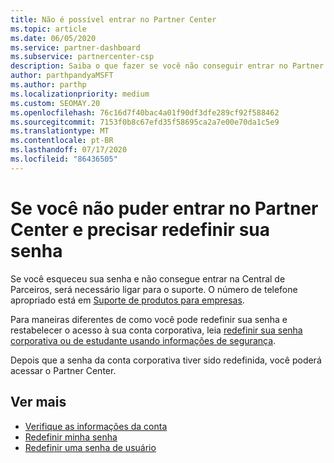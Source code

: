 ```yaml
---
title: Não é possível entrar no Partner Center
ms.topic: article
ms.date: 06/05/2020
ms.service: partner-dashboard
ms.subservice: partnercenter-csp
description: Saiba o que fazer se você não conseguir entrar no Partner Center-inclui informações sobre como redefinir a senha da conta corporativa ou a senha da conta de estudante se você a esqueceu.
author: parthpandyaMSFT
ms.author: parthp
ms.localizationpriority: medium
ms.custom: SEOMAY.20
ms.openlocfilehash: 76c16d7f40bac4a01f90df3dfe289cf92f588462
ms.sourcegitcommit: 7153f0b8c67efd35f58695ca2a7e00e70da1c5e9
ms.translationtype: MT
ms.contentlocale: pt-BR
ms.lasthandoff: 07/17/2020
ms.locfileid: "86436505"
---
```

# <a name="if-you-cant-sign-into-partner-center-and-need-to-reset-your-password"></a>Se você não puder entrar no Partner Center e precisar redefinir sua senha

Se você esqueceu sua senha e não consegue entrar na Central de Parceiros, será necessário ligar para o suporte. O número de telefone apropriado está em [Suporte de produtos para empresas](https://docs.microsoft.com/microsoft-365/admin/contact-support-for-business-products?view=o365-worldwide&tabs=phone#ID0EAADAAA=Phone_support_). 

Para maneiras diferentes de como você pode redefinir sua senha e restabelecer o acesso à sua conta corporativa, leia [redefinir sua senha corporativa ou de estudante usando informações de segurança](https://docs.microsoft.com/azure/active-directory/user-help/active-directory-passwords-update-your-own-password#how-to-change-your-password).

Depois que a senha da conta corporativa tiver sido redefinida, você poderá acessar o Partner Center. 

## <a name="see-more"></a>Ver mais

- [Verifique as informações da conta](verification-responses.md)
- [Redefinir minha senha](reset-my-pasword.md)
- [Redefinir uma senha de usuário](reset-a-user-password.md)

